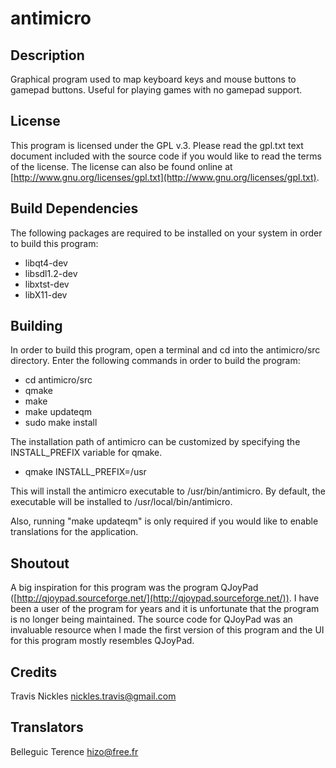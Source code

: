 # antimicro

## Description

Graphical program used to map keyboard keys and mouse buttons to gamepad buttons.
Useful for playing games with no gamepad support.

## License

This program is licensed under the GPL v.3. Please read the gpl.txt text document
included with the source code if you would like to read the terms of the license.
The license can also be found online at [http://www.gnu.org/licenses/gpl.txt](http://www.gnu.org/licenses/gpl.txt).


## Build Dependencies

The following packages are required to be installed on your system in order to build this program:

* libqt4-dev
* libsdl1.2-dev
* libxtst-dev
* libX11-dev


## Building

In order to build this program, open a terminal and cd into the antimicro/src directory.
Enter the following commands in order to build the program:

* cd antimicro/src
* qmake
* make
* make updateqm
* sudo make install

The installation path of antimicro can be customized by specifying the INSTALL_PREFIX variable for qmake.

* qmake INSTALL_PREFIX=/usr

This will install the antimicro executable to /usr/bin/antimicro.
By default, the executable will be installed to /usr/local/bin/antimicro.

Also, running "make updateqm" is only required if you would like to enable translations
for the application.

## Shoutout

A big inspiration for this program was the program QJoyPad ([http://qjoypad.sourceforge.net/](http://qjoypad.sourceforge.net/)).
I have been a user of the program for years and it is unfortunate that the program is no longer being maintained.
The source code for QJoyPad was an invaluable resource when I made the first version of this program and the UI for this program mostly resembles QJoyPad.

## Credits

Travis Nickles <nickles.travis@gmail.com>

## Translators

Belleguic Terence <hizo@free.fr>
